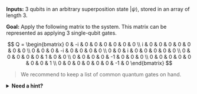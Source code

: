 **Inputs:** $3$ qubits in an arbitrary superposition state $|\psi\rangle$, stored in an array of length $3$.

**Goal:** Apply the following matrix to the system. This matrix can be represented as applying $3$ single-qubit gates.

$$
Q =
\begin{bmatrix}
0 & -i & 0 & 0 & 0 & 0 & 0 & 0 \\ 
i & 0 & 0 & 0 & 0 & 0 & 0 & 0 \\ 
0 & 0 & 0 & -i & 0 & 0 & 0 & 0 \\ 
0 & 0 & i & 0 & 0 & 0 & 0 & 0 \\ 
0 & 0 & 0 & 0 & 0 & 1 & 0 & 0 \\ 
0 & 0 & 0 & 0 & -1 & 0 & 0 & 0 \\ 
0 & 0 & 0 & 0 & 0 & 0 & 0 & 1 \\ 
0 & 0 & 0 & 0 & 0 & 0 & -1 & 0
\end{bmatrix}
$$

> We recommend to keep a list of common quantum gates on hand.

<details>
    <summary><b>Need a hint?</b></summary>
    <p>Start by noticing that the top right and bottom left quadrants of the matrix are filled with $0$s, and the bottom right quadrant equals to the top left one, multiplied by $i$. Does this look like a tensor product of a 1-qubit and 2-qubit matrices? Which ones?</p>
</details>
